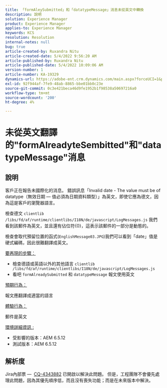 ```yaml
---
title: 「formAleySubmitted」和「datatypeMessage」消息未從英文中轉換
description: 說明
solution: Experience Manager
product: Experience Manager
applies-to: Experience Manager
keywords: KCS
resolution: Resolution
internal-notes: null
bug: true
article-created-by: Ruxandra Nitu
article-created-date: 5/4/2022 9:56:20 AM
article-published-by: Ruxandra Nitu
article-published-date: 5/4/2022 10:09:06 AM
version-number: 1
article-number: KA-19329
dynamics-url: https://adobe-ent.crm.dynamics.com/main.aspx?forceUCI=1&pagetype=entityrecord&etn=knowledgearticle&id=e7458870-90cb-ec11-a7b5-6045bd00db25
exl-id: 92f944af-7fe9-48ab-8865-bbe01bb0c23e
source-git-commit: 0c3e421beca46d9fe1952b1f98538a50697216a0
workflow-type: tm+mt
source-wordcount: '200'
ht-degree: 4%

---
```


# 未從英文翻譯的&quot;formAlreadyteSembitted&quot;和&quot;datatypeMessage&quot;消息

## 說明


客戶正在報告未國際化的消息。 錯誤訊息「Invalid date - The value must be of datatype（無效日期 — 值必須為日期資料類型）」為英文，即使它應為德文，因為這是客戶的瀏覽器語言。

檢查德文 `clientlib /libs/fd/af/runtime/clientlibs/I18N/de/javascript/LogMessages.js` 我們看到該郵件為英文，並且還有佔位符{0}，這表示該郵件的一部分是動態的。

檢查會取代預留位置的函式(`EnglishMessage03.JPG`)我們可以看到「date」值是硬式編碼，因此很難翻譯成英文。

<u>要再現的步驟：</u>

- 檢查德語或英語以外的其他語言 `clientlib /libs/fd/af/runtime/clientlibs/I18N/de/javascript/LogMessages.js`
- 看吧 `formAlreadySubmitted` 和 `datatypeMessage` 報文使用英文


<u>預期行為：</u>

報文應翻譯成適當的語言

<u>體驗行為：</u>

郵件是英文

<u>環境詳細資訊 :</u>

- 受影響的版本：AEM 6.5.12
- 測試版本：AEM 6.5.12



## 解析度


Jira內部票 —  [CQ-4343882](https://jira.corp.adobe.com/browse/CQ-4343882) 已開啟以解決此問題。 但是，工程團隊不會優先處理此問題，因為其優先順序低，而且沒有喪失功能；而是在未來版本中解決。
